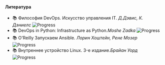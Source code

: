 #### Литература

- 📚 Философия DevOps. Искусство управления IT. _Д.Дэвис, К. Дэниелс_ ![Progress](https://progress-bar.dev/20)
- 📚 DevOps in Python: Infrastructure as Python._Moshe Zadka_ ![Progress](https://progress-bar.dev/25)
- 📚 O'Reilly Запускаем Ansible. _Лорин Хоштейн, Рене Мозер_![Progress](https://progress-bar.dev/40)
- 📚 Внутреннее устройство Linux. 3-е издание._Брайан Уорд_![Progress](https://progress-bar.dev/20)
